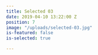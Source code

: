 ```yaml
---
title: Selected 03
date: 2019-04-10 13:22:00 Z
position: 7
image: "/uploads/selected-03.jpg"
is-featured: false
is-selected: true

---
```

